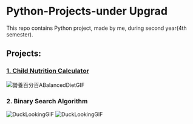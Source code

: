 # Python-Projects-under Upgrad
This repo contains Python project, made by me, during second year(4th semester).

## Projects:
### <a href="https://github.com/singhmansi25/Python-Projects-upgrad-/tree/main/Child%20Nutrition%20Calculator">1. Child Nutrition Calculator </a>
![營養百分百ABalancedDietGIF](https://user-images.githubusercontent.com/76874762/149952606-ca5c93af-1da7-4dbc-a52e-3ae3c7d3c67d.gif)

### 2. Binary Search Algorithm 
![DuckLookingGIF](https://user-images.githubusercontent.com/76874762/153716040-a18c1710-5bb6-4f81-889e-43148a3f1e6a.gif)
![DuckLookingGIF](https://user-images.githubusercontent.com/76874762/153716040-a18c1710-5bb6-4f81-889e-43148a3f1e6a.gif)
